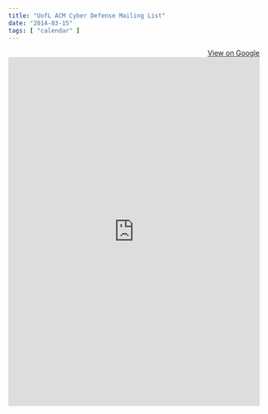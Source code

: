 ```yaml
---
title: "UofL ACM Cyber Defense Mailing List"
date: "2014-03-15"
tags: [ "calendar" ]
---
```


<div align="right"><a href="https://groups.google.com/forum/#!forum/uofl-acm-cyber-defense" target="_blank" title="View group on Google">View on Google</a></div>
<iframe id="forum_embed"
  src="https://groups.google.com/forum/embed/?place=forum/uofl-acm-cyber-defense&showsearch=false&showpopout=false&showtabs=true&hideforumtitle=true"
  scrolling="no"
  frameborder="0"
  width="100%"
  height="700">
</iframe>

